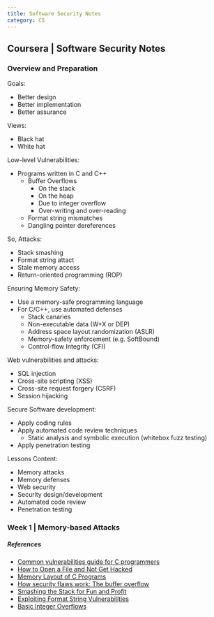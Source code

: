 ```yaml
---
title: Software Security Notes
category: CS
---
```


## Coursera | Software Security Notes

### Overview and Preparation

Goals:

- Better design
- Better implementation
- Better assurance

Views:

- Black hat
- White hat

Low-level Vulnerabilities:

- Programs written in C and C++
    - Buffer Overflows
        + On the stack
        + On the heap
        + Due to integer overflow
        + Over-writing and over-reading
    - Format string mismatches
    - Dangling pointer dereferences

So, Attacks:

- Stack smashing
- Format string attact
- Stale memory access
- Return-oriented programming (ROP)

Ensuring Memory Safety:

- Use a memory-safe programming language
- For C/C++, use automated defenses
    + Stack canaries
    + Non-executable data (W+X or DEP)
    + Address space layout randomization (ASLR)
    + Memory-safety enforcement (e.g. SoftBound)
    + Control-flow Integrity (CFI)

Web vulnerabilities and attacks:

- SQL injection
- Cross-site scripting (XSS)
- Cross-site request forgery (CSRF)
- Session hijacking

Secure Software development:

- Apply coding rules
- Apply automated code review techniques
    + Static analysis and symbolic execution (whitebox fuzz testing)
- Apply penetration testing

Lessons Content:

- Memory attacks
- Memory defenses
- Web security
- Security design/development
- Automated code review
- Penetration testing

### Week 1 | Memory-based Attacks



##### References

- [Common vulnerabilities guide for C programmers](https://security.web.cern.ch/security/recommendations/en/codetools/c.shtml)
- [How to Open a File and Not Get Hacked](http://research.cs.wisc.edu/mist/presentations/kupsch_miller_secse08.pdf)
- [Memory Layout of C Programs](http://www.geeksforgeeks.org/memory-layout-of-c-program/)
- [How security flaws work: The buffer overflow](https://arstechnica.com/security/2015/08/how-security-flaws-work-the-buffer-overflow/)
- [Smashing the Stack for Fun and Profit](http://insecure.org/stf/smashstack.html)
- [Exploiting Format String Vulnerabilities](https://crypto.stanford.edu/cs155/papers/formatstring-1.2.pdf)
- [Basic Integer Overflows](http://phrack.org/issues/60/10.html)